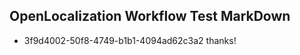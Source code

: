 ## OpenLocalization Workflow Test MarkDown
* 3f9d4002-50f8-4749-b1b1-4094ad62c3a2 thanks!

<!--HONumber=Aug16_HO4-->


